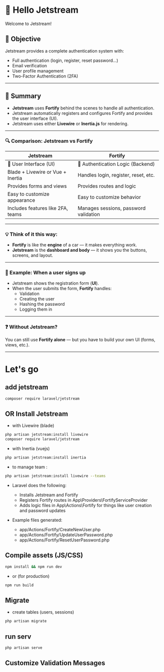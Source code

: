 # 👋 Hello Jetstream

Welcome to Jetstream!

## 🎯 Objective

Jetstream provides a complete authentication system with:

- Full authentication (login, register, reset password…)
- Email verification
- User profile management
- Two-Factor Authentication (2FA)

---

## 📝 Summary

- **Jetstream** uses **Fortify** behind the scenes to handle all authentication.
- Jetstream automatically registers and configures Fortify and provides the user interface (UI).
- Jetstream uses either **Livewire** or **Inertia.js** for rendering.

---

### 🔍 Comparison: Jetstream vs Fortify

| Jetstream                          | Fortify                                |
|-----------------------------------|----------------------------------------|
| 📱 User Interface (UI)            | 🧠 Authentication Logic (Backend)       |
| Blade + Livewire or Vue + Inertia | Handles login, register, reset, etc.   |
| Provides forms and views          | Provides routes and logic              |
| Easy to customize appearance      | Easy to customize behavior             |
| Includes features like 2FA, teams | Manages sessions, password validation  |

---

### 💡 Think of it this way:

- **Fortify** is like the **engine** of a car — it makes everything work.
- **Jetstream** is the **dashboard and body** — it shows you the buttons, screens, and layout.

---

### 📌 Example: When a user signs up

- Jetstream shows the registration form (**UI**).
- When the user submits the form, **Fortify** handles:
  - Validation  
  - Creating the user  
  - Hashing the password  
  - Logging them in

---

### ❓ Without Jetstream?

You can still use **Fortify alone** — but you have to build your own UI (forms, views, etc.).

---

# Let's go 

## add jetstream

```bash
composer require laravel/jetstream
```

## OR Install Jetstream

- with Livewire (blade)

```bash
php artisan jetstream:install livewire
composer require laravel/jetstream
```

- with  Inertia (vuejs)

```bash
php artisan jetstream:install inertia
```

- to manage team :

```bash
php artisan jetstream:install livewire --teams
```

- Laravel does the following:
  - Installs Jetstream and Fortify
  - Registers Fortify routes in App\Providers\FortifyServiceProvider
  - Adds logic files in App\Actions\Fortify for things like user creation and password updates

- Example files generated:
  - app/Actions/Fortify/CreateNewUser.php
  - app/Actions/Fortify/UpdateUserPassword.php
  - app/Actions/Fortify/ResetUserPassword.php

## Compile assets (JS/CSS)

```bash
npm install && npm run dev
```

- or (for production)

```bash
npm run build
```

## Migrate

- create tables (users, sessions)

```bash
php artisan migrate
```

## run serv

```bash
php artisan serve
```

## Customize Validation Messages


